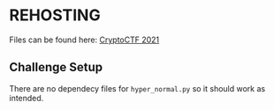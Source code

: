 # REHOSTING

Files can be found here: [CryptoCTF 2021](https://github.com/sajjadium/ctf-archives/blob/main/ctfs/Crypto/2021/hyper_normal/hyper_normal.py)

## Challenge Setup
There are no dependecy files for `hyper_normal.py` so it should work as intended.